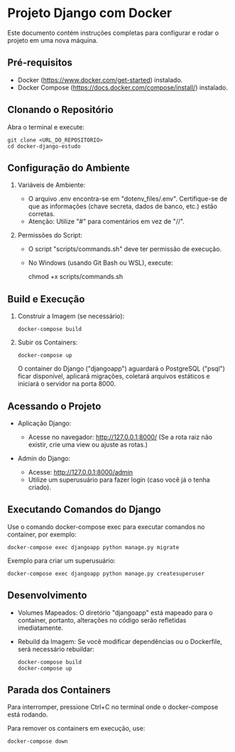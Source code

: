Projeto Django com Docker
=========================

Este documento contém instruções completas para configurar e rodar o projeto em uma nova máquina.

Pré-requisitos
--------------
- Docker (https://www.docker.com/get-started) instalado.
- Docker Compose (https://docs.docker.com/compose/install/) instalado.

Clonando o Repositório
----------------------
Abra o terminal e execute:

    git clone <URL_DO_REPOSITORIO>
    cd docker-django-estudo

Configuração do Ambiente
------------------------
1. Variáveis de Ambiente:
   - O arquivo .env encontra-se em "dotenv_files/.env". Certifique-se de que
     as informações (chave secreta, dados de banco, etc.) estão corretas.
   - Atenção: Utilize "#" para comentários em vez de "//".

2. Permissões do Script:
   - O script "scripts/commands.sh" deve ter permissão de execução.
   - No Windows (usando Git Bash ou WSL), execute:
     
       chmod +x scripts/commands.sh

Build e Execução
----------------
1. Construir a Imagem (se necessário):
   
       docker-compose build

2. Subir os Containers:
   
       docker-compose up

   O container do Django ("djangoapp") aguardará o PostgreSQL ("psql") ficar
   disponível, aplicará migrações, coletará arquivos estáticos e iniciará o
   servidor na porta 8000.

Acessando o Projeto
-------------------
- Aplicação Django:
  - Acesse no navegador: http://127.0.0.1:8000/
    (Se a rota raiz não existir, crie uma view ou ajuste as rotas.)

- Admin do Django:
  - Acesse: http://127.0.0.1:8000/admin
  - Utilize um superusuário para fazer login (caso você já o tenha criado).

Executando Comandos do Django
-----------------------------
Use o comando docker-compose exec para executar comandos no container, por exemplo:

    docker-compose exec djangoapp python manage.py migrate

Exemplo para criar um superusuário:

    docker-compose exec djangoapp python manage.py createsuperuser

Desenvolvimento
---------------
- Volumes Mapeados:
  O diretório "djangoapp" está mapeado para o container, portanto, alterações
  no código serão refletidas imediatamente.

- Rebuild da Imagem:
  Se você modificar dependências ou o Dockerfile, será necessário rebuildar:
  
      docker-compose build
      docker-compose up

Parada dos Containers
---------------------
Para interromper, pressione Ctrl+C no terminal onde o docker-compose está rodando.

Para remover os containers em execução, use:

    docker-compose down